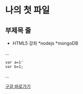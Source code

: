 나의 첫 파일
============

부제목 줄
----------

* HTML5 강좌
*nodejs
*mongoDB


...

	var a=1'
	var b=1;
...

[구글 바로가기](http://google.com)
